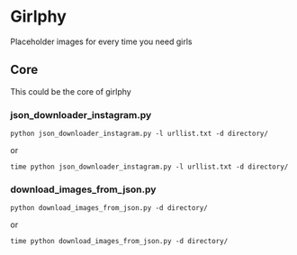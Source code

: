 # Girlphy
Placeholder images for every time you need girls

## Core
This could be the core of girlphy

### json_downloader_instagram.py

	python json_downloader_instagram.py -l urllist.txt -d directory/

or

	time python json_downloader_instagram.py -l urllist.txt -d directory/

### download_images_from_json.py

	python download_images_from_json.py -d directory/

or

	time python download_images_from_json.py -d directory/
